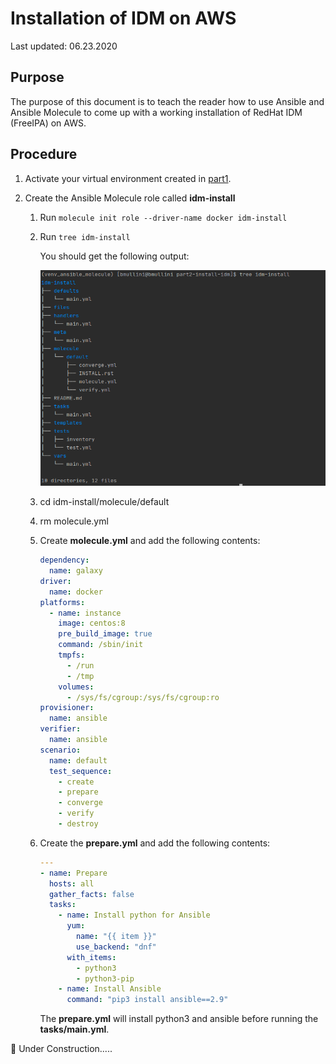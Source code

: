 # Installation of IDM on AWS

Last updated: 06.23.2020

## Purpose

The purpose of this document is to teach the reader how to use
Ansible and Ansible Molecule to come up with a working installation
of RedHat IDM (FreeIPA) on AWS.

## Procedure
1. Activate your virtual environment created in
[part1](../part1-setup-environment).
  
1. Create the Ansible Molecule role called **idm-install**

    1. Run `molecule init role --driver-name docker idm-install`
    1. Run `tree idm-install`
    
        You should get the following output:
        
        ![tree output idm role](../images/initial-idm-install-molecule-role-tree-output.png)

    1. cd idm-install/molecule/default
    1. rm molecule.yml
    1. Create **molecule.yml** and add the following contents:
    
        ```yaml
        dependency:
          name: galaxy
        driver:
          name: docker
        platforms:
          - name: instance
            image: centos:8
            pre_build_image: true
            command: /sbin/init
            tmpfs:
              - /run
              - /tmp
            volumes:
              - /sys/fs/cgroup:/sys/fs/cgroup:ro
        provisioner:
          name: ansible
        verifier:
          name: ansible
        scenario:
          name: default
          test_sequence:
            - create
            - prepare
            - converge
            - verify
            - destroy

        ```
     1. Create the **prepare.yml** and add the following
     contents:
     
         ```yaml
         ---
         - name: Prepare
           hosts: all
           gather_facts: false
           tasks:
             - name: Install python for Ansible
               yum:
                 name: "{{ item }}"
                 use_backend: "dnf"
               with_items:
                 - python3
                 - python3-pip
             - name: Install Ansible
               command: "pip3 install ansible==2.9"
         ```
         The **prepare.yml** will install python3 and 
         ansible before running the **tasks/main.yml**.    


:construction: Under Construction.....